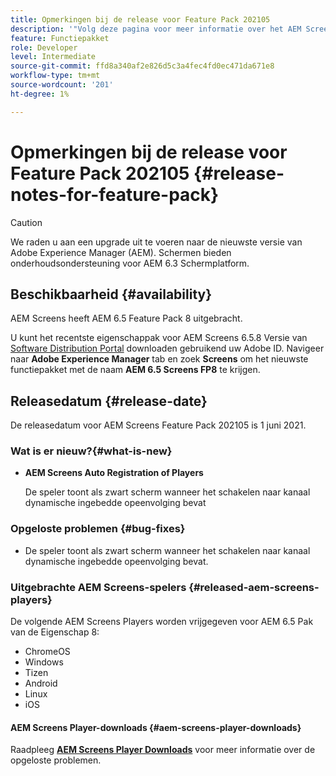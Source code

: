 ```yaml
---
title: Opmerkingen bij de release voor Feature Pack 202105
description: '"Volg deze pagina voor meer informatie over het AEM Screens Feature Pack 202105, uitgebracht op 1 juni 2021."'
feature: Functiepakket
role: Developer
level: Intermediate
source-git-commit: ffd8a340af2e826d5c3a4fec4fd0ec471da671e8
workflow-type: tm+mt
source-wordcount: '201'
ht-degree: 1%

---
```


# Opmerkingen bij de release voor Feature Pack 202105 {#release-notes-for-feature-pack}

>[!CAUTION]
>We raden u aan een upgrade uit te voeren naar de nieuwste versie van Adobe Experience Manager (AEM). Schermen bieden onderhoudsondersteuning voor AEM 6.3 Schermplatform.

## Beschikbaarheid {#availability}

AEM Screens heeft AEM 6.5 Feature Pack 8 uitgebracht.

U kunt het recentste eigenschappak voor AEM Screens 6.5.8 Versie van [Software Distribution Portal](https://experience.adobe.com/#/downloads/content/software-distribution/en/aem.html) downloaden gebruikend uw Adobe ID. Navigeer naar **Adobe Experience Manager** tab en zoek **Screens** om het nieuwste functiepakket met de naam **AEM 6.5 Screens FP8** te krijgen.

## Releasedatum {#release-date}

De releasedatum voor AEM Screens Feature Pack 202105 is 1 juni 2021.

### Wat is er nieuw?{#what-is-new}

* **AEM Screens Auto Registration of Players**

   De speler toont als zwart scherm wanneer het schakelen naar kanaal dynamische ingebedde opeenvolging bevat

### Opgeloste problemen {#bug-fixes}

* De speler toont als zwart scherm wanneer het schakelen naar kanaal dynamische ingebedde opeenvolging bevat.



### Uitgebrachte AEM Screens-spelers {#released-aem-screens-players}

De volgende AEM Screens Players worden vrijgegeven voor AEM 6.5 Pak van de Eigenschap 8:

* ChromeOS
* Windows
* Tizen
* Android
* Linux
* iOS

#### AEM Screens Player-downloads {#aem-screens-player-downloads}

Raadpleeg **[AEM Screens Player Downloads](https://download.macromedia.com/screens/index.html)** voor meer informatie over de opgeloste problemen.
